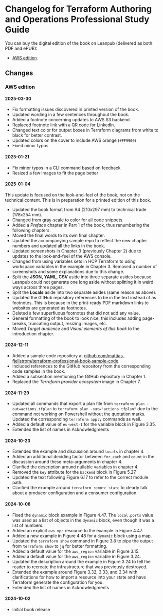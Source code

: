 # Changelog for Terraform Authoring and Operations Professional Study Guide

You can buy the digital edition of the book on Leanpub (delivered as both PDF and ePUB):

* [AWS edition](https://leanpub.com/terraform-professional-certification).

## Changes

### AWS edition

#### 2025-03-30

* Fix formatting issues discovered in printed version of the book.
* Updated wording in a few sentences throughout the book.
* Added a footnote concerning updates to AWS S3 backend.
* Replaced footnote link with a QR code for LinkedIn.
* Changed text color for output boxes in Terraform diagrams from white to black for better contrast.
* Updated colors on the cover to include AWS orange (`#FF9900`)
* Fixed minor typos.

#### 2025-01-21

* Fix minor typos in a CLI command based on feedback
* Resized a few images to fit the page better

#### 2025-01-04

This update is focused on the look-and-feel of the book, not on the technical content. This is in preparation for a printed edition of this book.

* Updated the book format from A4 (210x297 mm) to technical trade (178x254 mm).
* Changed from gray-scale to color for all code snippets.
* Added a _Preface_ chapter in Part 1 of the book, thus renumbering the following chapters.
* Moved the final words to its own final chapter.
* Updated the accompanying sample repo to reflect the new chapter numbers and updated all the links in the book.
* Updated screenshots in Chapter 3 (previously Chapter 2) due to updates to the look-and-feel of the AWS console.
* Changed from using variables sets in HCP Terraform to using workspace variables in the example in Chapter 3. Removed a number of screenshots and some explanations due to this change.
* Split the **JSON, YAML, CSV** aside into three separate asides because Leanpub could not generate one long aside without splitting it in weird ways across three pages.
* Split the **Locals** aside into two separate asides (same reason as above).
* Updated the GitHub repository references to be in the text instead of as footnotes. This is because in the print-ready PDF markdown links to websites are generated as footnotes.
* Deleted a few superfluous footnotes that did not add any value.
* General formatting of the book to look nice, this includes adding page-breaks, truncating output, resizing images, etc.
* Moved _Target audience_ and _Visual elements of this book_ to the Introduction chapter.

#### 2024-12-11

* Added a sample code repository at [github.com/mattias-fjellstrom/terraform-professional-book-sample-code](https://github.com/mattias-fjellstrom/terraform-professional-book-sample-code).
* Included references to the GitHub repository from the corresponding code samples in the book.
* Added a subsection mentioning the GitHub repository in Chapter 1.
* Replaced the _Terraform provider ecosystem_ image in Chapter 7.

#### 2024-11-29

* Updated all commands that export a plan file from `terraform plan -out=actions.tfplan` to `terraform plan -out="actions.tfplan"` due to the command not working on Powershell without the quotation marks. Updated the corresponding `terraform apply` commands as well.
* Added a default value of `eu-west-1` for the variable block in Figure 3.35.
* Extended the list of names in Acknowledgments

#### 2024-10-23

* Extended the example and discussion around `locals` in chapter 4.
* Added an additional deciding factor between `for_each` and `count` in the discussion around these meta-arguments in chapter 4.
* Clarified the description around nullable variables in chapter 4.
* Removed the `key` attribute for the `backend` block in Figure 5.27.
* Updated the text following Figure 6.17 to refer to the correct module path.
* Clarified the example around `terraform_remote_state` to clearly talk about a producer configuration and a consumer configuration.

#### 2024-10-08

* Fixed the `dynamic` block example in Figure 4.47. The `local.ports` value was used as a list of objects in the `dynamic` block, even though it was a list of numbers.
* Added an explicit `aws_vpc` resource to the example in Figure 4.47.
* Added a new example in Figure 4.48 for a `dynamic` block using a map.
* Updated the `terraform show` command in Figure 3.8 to pipe the output from `terraform show` to `jq` for better formatting.
* Added a default value for the `aws_region` variable in Figure 3.15.
* Added a default value for the `aws_region` variable in Figure 3.24.
* Updated the description around the example in Figure 3.24 to tell the reader to recreate the infrastructure that was previously destroyed.
* Extended the example around Figure 3.32, 3.33, and 3.34 with clarifications for how to import a resource into your state and have Terraform generate the configuration for you.
* Extended the list of names in Acknowledgments

#### 2024-10-02

* Initial book release